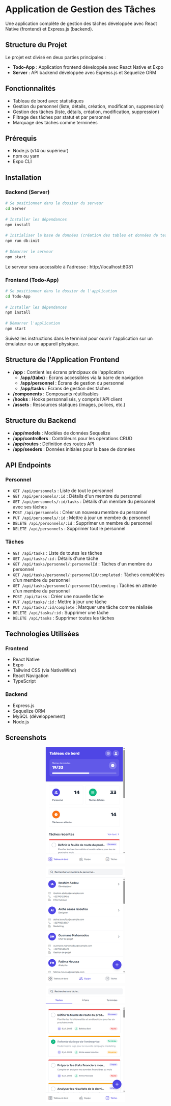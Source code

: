 # Application de Gestion des Tâches

Une application complète de gestion des tâches développée avec React Native (frontend) et Express.js (backend).

## Structure du Projet

Le projet est divisé en deux parties principales :

- **Todo-App** : Application frontend développée avec React Native et Expo
- **Server** : API backend développée avec Express.js et Sequelize ORM

## Fonctionnalités

- Tableau de bord avec statistiques
- Gestion du personnel (liste, détails, création, modification, suppression)
- Gestion des tâches (liste, détails, création, modification, suppression)
- Filtrage des tâches par statut et par personnel
- Marquage des tâches comme terminées

## Prérequis

- Node.js (v14 ou supérieur)
- npm ou yarn
- Expo CLI

## Installation

### Backend (Server)

```bash
# Se positionner dans le dossier du serveur
cd Server

# Installer les dépendances
npm install

# Initialiser la base de données (création des tables et données de test)
npm run db:init

# Démarrer le serveur
npm start
```

Le serveur sera accessible à l'adresse : http://localhost:8081

### Frontend (Todo-App)

```bash
# Se positionner dans le dossier de l'application
cd Todo-App

# Installer les dépendances
npm install

# Démarrer l'application
npm start
```

Suivez les instructions dans le terminal pour ouvrir l'application sur un émulateur ou un appareil physique.

## Structure de l'Application Frontend

- **/app** : Contient les écrans principaux de l'application
  - **/app/(tabs)** : Écrans accessibles via la barre de navigation
  - **/app/personnel** : Écrans de gestion du personnel
  - **/app/tasks** : Écrans de gestion des tâches
- **/components** : Composants réutilisables
- **/hooks** : Hooks personnalisés, y compris l'API client
- **/assets** : Ressources statiques (images, polices, etc.)

## Structure du Backend

- **/app/models** : Modèles de données Sequelize
- **/app/controllers** : Contrôleurs pour les opérations CRUD
- **/app/routes** : Définition des routes API
- **/app/seeders** : Données initiales pour la base de données

## API Endpoints

### Personnel

- `GET /api/personnels` : Liste de tout le personnel
- `GET /api/personnels/:id` : Détails d'un membre du personnel
- `GET /api/personnels/:id/tasks` : Détails d'un membre du personnel avec ses tâches
- `POST /api/personnels` : Créer un nouveau membre du personnel
- `PUT /api/personnels/:id` : Mettre à jour un membre du personnel
- `DELETE /api/personnels/:id` : Supprimer un membre du personnel
- `DELETE /api/personnels` : Supprimer tout le personnel

### Tâches

- `GET /api/tasks` : Liste de toutes les tâches
- `GET /api/tasks/:id` : Détails d'une tâche
- `GET /api/tasks/personnel/:personnelId` : Tâches d'un membre du personnel
- `GET /api/tasks/personnel/:personnelId/completed` : Tâches complétées d'un membre du personnel
- `GET /api/tasks/personnel/:personnelId/pending` : Tâches en attente d'un membre du personnel
- `POST /api/tasks` : Créer une nouvelle tâche
- `PUT /api/tasks/:id` : Mettre à jour une tâche
- `PUT /api/tasks/:id/complete` : Marquer une tâche comme réalisée
- `DELETE /api/tasks/:id` : Supprimer une tâche
- `DELETE /api/tasks` : Supprimer toutes les tâches

## Technologies Utilisées

### Frontend
- React Native
- Expo
- Tailwind CSS (via NativeWind)
- React Navigation
- TypeScript

### Backend
- Express.js
- Sequelize ORM
- MySQL (développement)
- Node.js

## Screenshots

<div style="display: flex; flex-wrap: wrap; gap: 10px; justify-content: center;">
  <img src="assets/images/sreenshoot/screen-1.png" alt="Écran d'accueil" width="250" />
  <img src="assets/images/sreenshoot/screen-2.png" alt="Liste des tâches" width="250" />
  <img src="assets/images/sreenshoot/screen-3.png" alt="Détails d'une tâche" width="250" />
</div>
